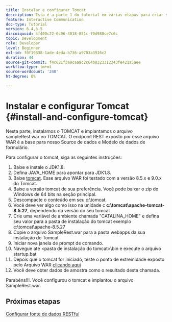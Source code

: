 ```yaml
---
title: Instalar e configurar Tomcat
description: Esta é a parte 1 do tutorial em várias etapas para criar seu primeiro documento de comunicações interativas.Nesta parte, instalaremos o TOMCAT e implantaremos o arquivo sampleRest.war no TOMCAT.
feature: Interactive Communication
doc-type: Tutorial
version: 6.4,6.5
discoiquuid: 4f400c22-6c96-4018-851c-70d988ce7c6c
topic: Development
role: Developer
level: Beginner
exl-id: f0f19838-1ade-4eda-b736-a9703a3916c2
duration: 44
source-git-commit: f4c621f3a9caa8c2c64b8323312343fe421a5aee
workflow-type: tm+mt
source-wordcount: '240'
ht-degree: 0%

---
```


# Instalar e configurar Tomcat {#install-and-configure-tomcat}

Nesta parte, instalamos o TOMCAT e implantamos o arquivo sampleRest.war no TOMCAT. O endpoint REST exposto por esse arquivo WAR é a base para nosso Source de dados e Modelo de dados de formulário.

Para configurar o tomcat, siga as seguintes instruções:

1. Baixe e instale o JDK1.8.
2. Defina JAVA_HOME para apontar para JDK1.8.
3. Baixe [tomcat](https://tomcat.apache.org/). Esse arquivo WAR foi testado com a versão 8.5.x e 9.0.x do Tomcat.
4. Baixe a versão tomcat de sua preferência. Você pode baixar o zip do Windows de 64 bits na seção principal.
5. Descompacte o conteúdo em seu c:\tomcat.
6. Você deve ver algo como isso na unidade c **c:\tomcat\apache-tomcat-8.5.27**, dependendo da versão do seu tomcat
7. Crie uma variável de ambiente chamada &quot;CATALINA_HOME&quot; e defina seu valor para a pasta de instalação do tomcat exemplo c:\tomcat\apache-8.5.27
8. Copie o arquivo SampleRest.war para a pasta webapps da sua instalação do Tomcat
9. Iniciar nova janela de prompt de comando.
10. Navegue até &lt;pasta de instalação do tomcat>\bin e execute o arquivo startup.bat
11. Depois que o tomcat for iniciado, teste o ponto de extremidade exposto pelo Arquivo WAR [clicando aqui](http://localhost:8080/SampleRest/webapi/getStatement/9586)
12. Você deve obter dados de amostra como o resultado desta chamada.

Parabéns!!!. Você configurou o tomcat e implantou o arquivo SampleRest.war.

## Próximas etapas

[Configurar fonte de dados RESTful](./parttwo.md)
